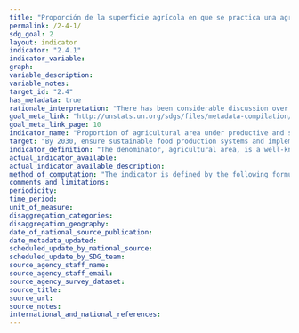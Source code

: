 ```yaml
---
title: "Proporción de la superficie agrícola en que se practica una agricultura productiva y sostenible"
permalink: /2-4-1/
sdg_goal: 2
layout: indicator
indicator: "2.4.1"
indicator_variable: 
graph: 
variable_description: 
variable_notes: 
target_id: "2.4"
has_metadata: true
rationale_interpretation: "There has been considerable discussion over the past thirty years on how to define \"sustainable agriculture.\" Sustainability was often understood mainly in its environmental dimension. Yet, it is well established that sustainability needs to be considered in terms of its social, environmental and economic dimensions. The indicator has been operationalized in order to capture its multidimensional nature.\n The main points on which the indicator is based are as follows:\n \tMaintain the natural resource base in order to ensure sufficient productivity for the foreseeable future\n \tEnsure the generation of a level of income which is sufficient to keep the livelihood of the entire family steadily above the poverty line, and in accordance with the development objectives of the country.\n \tProvide access to safety nets, ensure flexibility in front of market and natural shocks and ensure clear ownership and tenure rights, with no discrimination on gender basis.\n Challenges to sustainable agriculture vary within and across countries, and by region and are affected by socio-economic and bio-physical conditions. By defining sustainability across its three dimensions, countries can select those metrics within their measurement instrument that best capture the priorities most relevant to them.\n A set of possible metrics for each sustainability dimension will be established in order to ensure relevance across the whole range of possible socio-economic and bio-physical conditions. Farm surveys will be designed on the basis of a limited set of these measurements, established at national level in order to cover the most relevant aspects of these three dimensions of sustainability. Each surveyed farm will be assessed against targets for each of these measurements, decided at national level. Farms or areas that satisfy the targets in the three dimensions would be considered as sustainable; otherwise no. Progress would be measured against a benchmark, which would show trends over time."
goal_meta_link: "http://unstats.un.org/sdgs/files/metadata-compilation/Metadata-Goal-2.pdf"
goal_meta_link_page: 10
indicator_name: "Proportion of agricultural area under productive and sustainable agriculture"
target: "By 2030, ensure sustainable food production systems and implement resilient agricultural practices that increase productivity and production, that help maintain ecosystems, that strengthen capacity for adaptation to climate change, extreme weather, drought, flooding and other disasters and that progressively improve land and soil quality."
indicator_definition: "The denominator, agricultural area, is a well-known and established indicator that are collected by statistical bodies in countries and compiled internationally via a questionnaire by FAO. These data are available in FAO's database FAOSTAT. The numerator captures the three dimensions of sustainable production: environmental, economic and social. The measurement instrument ' farm surveys ' will give countries the flexibility to identify issues related to sustainability that are most relevant to priorities/challenges within these three dimensions. Land under productive and sustainable agriculture will be those farms that satisfy indicators selected across all three dimension"
actual_indicator_available: 
actual_indicator_available_description: 
method_of_computation: "The indicator is defined by the following formula: Percent of land under productive and sustainable agriculture Area under productive and sustainable agriculture divided by Agricultural area Where Agricultural area = arable land + permanent crops + permanent meadows and pastures"
comments_and_limitations: 
periodicity: 
time_period: 
unit_of_measure: 
disaggregation_categories: 
disaggregation_geography: 
date_of_national_source_publication: 
date_metadata_updated: 
scheduled_update_by_national_source: 
scheduled_update_by_SDG_team: 
source_agency_staff_name: 
source_agency_staff_email: 
source_agency_survey_dataset: 
source_title: 
source_url: 
source_notes: 
international_and_national_references: 
---
```


